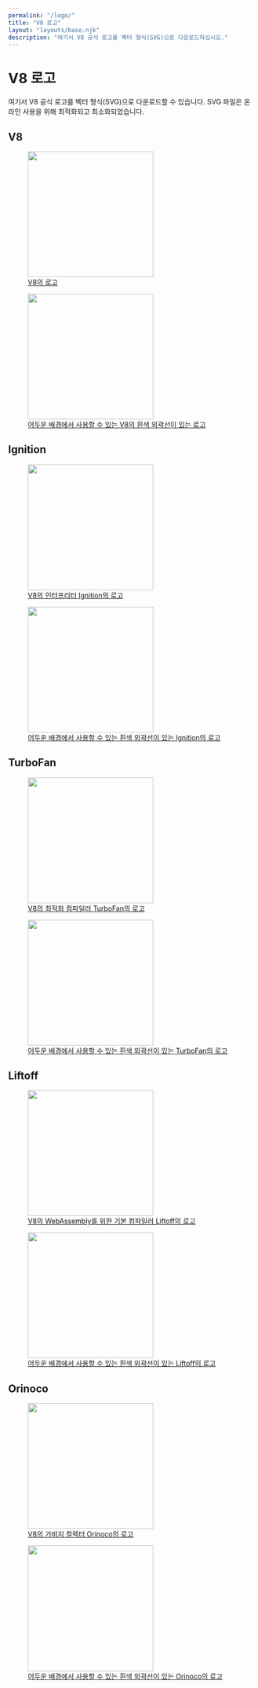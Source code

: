 ```yaml
---
permalink: "/logo/"
title: "V8 로고"
layout: "layouts/base.njk"
description: "여기서 V8 공식 로고를 벡터 형식(SVG)으로 다운로드하십시오."
---
```

# V8 로고

여기서 V8 공식 로고를 벡터 형식(SVG)으로 다운로드할 수 있습니다. SVG 파일은 온라인 사용을 위해 최적화되고 최소화되었습니다.

## V8

<a href="/_img/v8.svg" class="logo-download" download>
  <figure>
    <img src="/_img/v8.svg" width="256" height="256" intrinsicsize="187x187" alt="" class="no-darkening"/>
    <figcaption>V8의 로고</figcaption>
  </figure>
</a>
<a href="/_img/v8-outline.svg" class="logo-download" download>
  <figure>
    <img src="/_img/v8-outline.svg" width="256" height="256" intrinsicsize="202x202" alt="" class="no-darkening"/>
    <figcaption>어두운 배경에서 사용할 수 있는 V8의 흰색 외곽선이 있는 로고</figcaption>
  </figure>
</a>

## Ignition

<a href="/_img/v8-ignition.svg" class="logo-download" download>
  <figure>
    <img src="/_img/v8-ignition.svg" width="256" height="256" intrinsicsize="448x448" alt="" class="no-darkening"/>
    <figcaption>V8의 인터프리터 Ignition의 로고</figcaption>
  </figure>
</a>
<a href="/_img/v8-ignition-outline.svg" class="logo-download" download>
  <figure>
    <img src="/_img/v8-ignition-outline.svg" width="256" height="256" intrinsicsize="448x448" alt="" class="no-darkening"/>
    <figcaption>어두운 배경에서 사용할 수 있는 흰색 외곽선이 있는 Ignition의 로고</figcaption>
  </figure>
</a>

## TurboFan

<a href="/_img/v8-turbofan.svg" class="logo-download" download>
  <figure>
    <img src="/_img/v8-turbofan.svg" width="256" height="256" intrinsicsize="470x470" alt="" class="no-darkening"/>
    <figcaption>V8의 최적화 컴파일러 TurboFan의 로고</figcaption>
  </figure>
</a>
<a href="/_img/v8-turbofan-outline.svg" class="logo-download" download>
  <figure>
    <img src="/_img/v8-turbofan-outline.svg" width="256" height="256" intrinsicsize="524x524" alt="" class="no-darkening"/>
    <figcaption>어두운 배경에서 사용할 수 있는 흰색 외곽선이 있는 TurboFan의 로고</figcaption>
  </figure>
</a>

## Liftoff

<a href="/_img/v8-liftoff.svg" class="logo-download" download>
  <figure>
    <img src="/_img/v8-liftoff.svg" width="256" height="256" intrinsicsize="187x187" alt="" class="no-darkening"/>
    <figcaption>V8의 WebAssembly를 위한 기본 컴파일러 Liftoff의 로고</figcaption>
  </figure>
</a>
<a href="/_img/v8-liftoff-outline.svg" class="logo-download" download>
  <figure>
    <img src="/_img/v8-liftoff-outline.svg" width="256" height="256" intrinsicsize="214x214" alt="" class="no-darkening"/>
    <figcaption>어두운 배경에서 사용할 수 있는 흰색 외곽선이 있는 Liftoff의 로고</figcaption>
  </figure>
</a>

## Orinoco

<a href="/_img/v8-orinoco.svg" class="logo-download" download>
  <figure>
    <img src="/_img/v8-orinoco.svg" width="256" height="256" intrinsicsize="192x192" alt="" class="no-darkening"/>
    <figcaption>V8의 가비지 컬렉터 Orinoco의 로고</figcaption>
  </figure>
</a>
<a href="/_img/v8-orinoco-outline.svg" class="logo-download" download>
  <figure>
    <img src="/_img/v8-orinoco-outline.svg" width="256" height="256" intrinsicsize="192x192" alt="" class="no-darkening"/>
    <figcaption>어두운 배경에서 사용할 수 있는 흰색 외곽선이 있는 Orinoco의 로고</figcaption>
  </figure>
</a>
